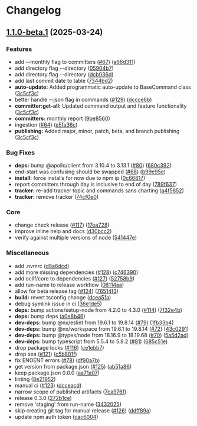 # Changelog

## [1.1.0-beta.1](https://github.com/herodevs/cli/compare/v1.0.0-beta.0...v1.1.0-beta.0) (2025-03-24)


### Features

* add --monthly flag to committers ([#67](https://github.com/herodevs/cli/issues/67)) ([a66d311](https://github.com/herodevs/cli/commit/a66d3111a276f01185b046494d707b0bb84d1ab0))
* add directory flag --directory ([05904b7](https://github.com/herodevs/cli/commit/05904b749d929ec4cbd1e789bdb89a6c94386e66))
* add directory flag --directory ([dcb036d](https://github.com/herodevs/cli/commit/dcb036d71301aadfd48b765a7dc810d10422e7bf))
* add last commit date to table ([7344bd2](https://github.com/herodevs/cli/commit/7344bd2a72b4d39c88651b94e3dd3bd57a4d8d1d))
* **auto-update:** Added programmatic auto-update to BaseCommand class ([3c5cf3c](https://github.com/herodevs/cli/commit/3c5cf3ca1cf78547f32a6b29e0cba10cdc247090))
* better handle --json flag in commands ([#129](https://github.com/herodevs/cli/issues/129)) ([dccce6b](https://github.com/herodevs/cli/commit/dccce6bc53466bc1e53c2aefe8b83137eac67df2))
* **committer:get-all:** Updated command output and feature functionality ([3c5cf3c](https://github.com/herodevs/cli/commit/3c5cf3ca1cf78547f32a6b29e0cba10cdc247090))
* **committers:** monthly report ([9be8560](https://github.com/herodevs/cli/commit/9be856022c8fe3694f9707873dd2a45c2af78ec7))
* ingestion ([#64](https://github.com/herodevs/cli/issues/64)) ([e5fa36c](https://github.com/herodevs/cli/commit/e5fa36c985b257ce1d0e75c84a2c0a6805bc466b))
* **publishing:** Added major, minor, patch, beta, and branch publishing ([3c5cf3c](https://github.com/herodevs/cli/commit/3c5cf3ca1cf78547f32a6b29e0cba10cdc247090))


### Bug Fixes

* **deps:** bump @apollo/client from 3.10.4 to 3.13.1 ([#80](https://github.com/herodevs/cli/issues/80)) ([680c392](https://github.com/herodevs/cli/commit/680c3924d2f167f343809190f04e866a332e6c4c))
* end-start was confusing should be swapped ([#68](https://github.com/herodevs/cli/issues/68)) ([b99e95e](https://github.com/herodevs/cli/commit/b99e95eb9c6f14ffdc646c9c0f69785aa9cac88f))
* **install:** force installs for now due to npm ip ([0c66817](https://github.com/herodevs/cli/commit/0c66817002a9f4d6167ad084b53fafe906834e5d))
* report committers through day is inclusive to end of day ([789f637](https://github.com/herodevs/cli/commit/789f6371ad3529efdd582fd04ad8c70904be459d))
* **tracker:** re-add tracker topic and commands sans charting ([a4f5852](https://github.com/herodevs/cli/commit/a4f58527ae30976759b68ff75156881c14ccb3a8))
* **tracker:** remove tracker ([74cf0e0](https://github.com/herodevs/cli/commit/74cf0e05f4a1161e8e25f6d95d3bdaeee1675549))


### Core

* change check release ([#117](https://github.com/herodevs/cli/issues/117)) ([17ea728](https://github.com/herodevs/cli/commit/17ea72893d504b4f2dbf62aed75522427c49857e))
* improve inline help and docs ([d30bcc2](https://github.com/herodevs/cli/commit/d30bcc2a954d0d1b2e9da62adb34b4b5e6e12c6a))
* verify against multiple versions of node ([541447e](https://github.com/herodevs/cli/commit/541447e6bf22e51a9b39bda31f32c73b01ff3b1f))


### Miscellaneous

* add .nvmrc ([d8a6dcd](https://github.com/herodevs/cli/commit/d8a6dcdea7ee68ecacae5bcccc1d4e0894e3ccad))
* add more missing dependencies ([#128](https://github.com/herodevs/cli/issues/128)) ([c746390](https://github.com/herodevs/cli/commit/c746390b0cd15881b0d94cec5fde4e5ac837e74e))
* add oclif/core to dependencies ([#127](https://github.com/herodevs/cli/issues/127)) ([52758b9](https://github.com/herodevs/cli/commit/52758b969c5206b193515d5076d2898f43b349a3))
* add run-name to release workflow ([08114aa](https://github.com/herodevs/cli/commit/08114aa4bb99bff5098b392388216172443a79d6))
* allow for beta release tag ([#124](https://github.com/herodevs/cli/issues/124)) ([76514f3](https://github.com/herodevs/cli/commit/76514f354b1431b2f87c99139f3eab01501968a7))
* **build:** revert tsconfig change ([dcea51a](https://github.com/herodevs/cli/commit/dcea51a0a6abeacbc27c4ce86c6defdd39e09f9b))
* debug symlink issue in ci ([36e1de5](https://github.com/herodevs/cli/commit/36e1de54abbf4f6af8f9b458c0117d78257a8b3e))
* **deps:** bump actions/setup-node from 4.2.0 to 4.3.0 ([#114](https://github.com/herodevs/cli/issues/114)) ([7f32e4b](https://github.com/herodevs/cli/commit/7f32e4bd26adf42733de991f402a8af438a77292))
* **deps:** bump deps ([a0e8b46](https://github.com/herodevs/cli/commit/a0e8b46c65a25191758cab84107c1127927be10a))
* **dev-deps:** bump @nx/eslint from 19.6.1 to 19.8.14 ([#79](https://github.com/herodevs/cli/issues/79)) ([1fb33b4](https://github.com/herodevs/cli/commit/1fb33b409462eae319c29ea770169b359f6fa525))
* **dev-deps:** bump @nx/workspace from 19.6.1 to 19.8.14 ([#72](https://github.com/herodevs/cli/issues/72)) ([43c0291](https://github.com/herodevs/cli/commit/43c0291ab699ebe020a384d510eb5bc2a990d2b7))
* **dev-deps:** bump @types/node from 18.16.9 to 18.19.68 ([#70](https://github.com/herodevs/cli/issues/70)) ([5a5d2ad](https://github.com/herodevs/cli/commit/5a5d2adc141232647fd0c0536534b46905040c17))
* **dev-deps:** bump typescript from 5.5.4 to 5.8.2 ([#81](https://github.com/herodevs/cli/issues/81)) ([685c51e](https://github.com/herodevs/cli/commit/685c51e0d50c48edbf9f158b7d2d68c0c596b064))
* drop package locks ([#116](https://github.com/herodevs/cli/issues/116)) ([ce1ebb7](https://github.com/herodevs/cli/commit/ce1ebb76eb2114a7e6e54191cd5021959a658aac))
* drop sea ([#121](https://github.com/herodevs/cli/issues/121)) ([c5b801f](https://github.com/herodevs/cli/commit/c5b801fcc2c1989d513afd5c03a794d1e7de0691))
* fix ENOENT errors ([#78](https://github.com/herodevs/cli/issues/78)) ([df90a7b](https://github.com/herodevs/cli/commit/df90a7be97342255760f430f914759401cf6b5b8))
* get version from package.json ([#125](https://github.com/herodevs/cli/issues/125)) ([ab51a86](https://github.com/herodevs/cli/commit/ab51a86bc80ece14fc5361cb4c7bca3e88739e63))
* keep package.json 0.0.0 ([aa71a07](https://github.com/herodevs/cli/commit/aa71a07169be7c5a976016ae0021e06dcfd38f8b))
* linting ([8e21952](https://github.com/herodevs/cli/commit/8e21952df6db16164b53737840118ee81ab35d19))
* manual ci ([#123](https://github.com/herodevs/cli/issues/123)) ([dcceacd](https://github.com/herodevs/cli/commit/dcceacd72338b222517ff62a52044e8a636ce3bb))
* narrow scope of published artifacts ([7ca976f](https://github.com/herodevs/cli/commit/7ca976ff270ceb30a8a578b66c9b34b216d25eaa))
* release 0.3.0 ([272b1ce](https://github.com/herodevs/cli/commit/272b1cee5d9f454a5e21b0044b6fa9d2f5b0fa68))
* remove 'staging' from run-name ([3432025](https://github.com/herodevs/cli/commit/343202537333b39f77cb080d904ff093b3252756))
* skip creating git tag for manual release ([#126](https://github.com/herodevs/cli/issues/126)) ([ddff89a](https://github.com/herodevs/cli/commit/ddff89ae36ef7900005351e82af00ae0bb613095))
* update npm auth token ([cac6004](https://github.com/herodevs/cli/commit/cac6004a2f9894f9d8c60b78a75ffe30b31a0f9e))
